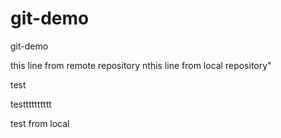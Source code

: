 # git-demo
git-demo

this line from remote repository
nthis line from local repository" 


test


testttttttttt



test from local